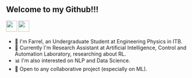 ## Welcome to my Github!!!
<a href="https://www.linkedin.com/id/mfarrelm/">
  <img align="left"width="30px" src="https://cdn.jsdelivr.net/npm/simple-icons@v3/icons/linkedin.svg" />
</a>

<a href="https://www.kaggle.com/mfarrelm">
  <img align="left" width="30px" src="https://cdn.jsdelivr.net/npm/simple-icons@3.1.0/icons/kaggle.svg" />
</a>
<br>
<br>

-  🏫 I'm Farrel, an Undergraduate Student at Engineering Physics in ITB. 
-  🤖 Currently I'm Research Assistant at Artificial Intelligence, Control and Automation Laboratory, researching about RL.
-  📊 I'm also interested on NLP and Data Science.
-  🙌 Open to any collaborative project (especially on ML).
